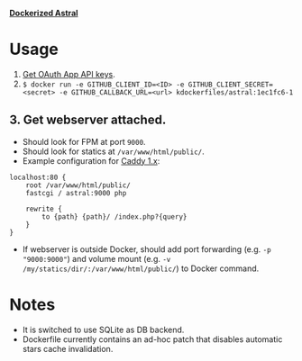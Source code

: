 **[Dockerized Astral](https://hub.docker.com/r/kdockerfiles/astral/)**

# Usage
1. [Get OAuth App API keys](https://developer.github.com/apps/building-oauth-apps/creating-an-oauth-app/).
2. `$ docker run -e GITHUB_CLIENT_ID=<ID> -e GITHUB_CLIENT_SECRET=<secret> -e GITHUB_CALLBACK_URL=<url> kdockerfiles/astral:1ec1fc6-1`
## 3. Get webserver attached.
* Should look for FPM at port `9000`.
* Should look for statics at `/var/www/html/public/`.
* Example configuration for [Caddy 1.x](https://caddyserver.com/):
```
localhost:80 {
    root /var/www/html/public/
    fastcgi / astral:9000 php

    rewrite {
        to {path} {path}/ /index.php?{query}
    }
}
```
* If webserver is outside Docker, should add port forwarding (e.g. `-p "9000:9000"`) and volume mount (e.g. `-v /my/statics/dir/:/var/www/html/public/`) to Docker command.

# Notes
* It is switched to use SQLite as DB backend.
* Dockerfile currently contains an ad-hoc patch that disables automatic stars cache invalidation.
